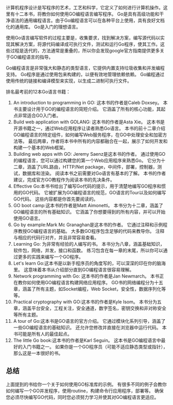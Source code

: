 计算机程序设计是写程序的艺术，工艺和科学，它定义了如何进行计算机操作。这里有十二本书，将教你如何使用GO编程语言编写程序。 Go是具有高级功能和干净语法的通用编程语言。由于Go编程语言可以在各种平台上使用，具有良好文档化的通用库。 Go是入门的理想语言。

使用Go语言编写软件的过程主要是，收集要求，找到解决方案，编写源代码以实现其解决方案，将源代码编译成可执行文件，测试和运行Go程序，使其工作。这些过程是迭代的，方法通常是重叠的，所以你会发现google官方指南提供更多关于GO编程语言的指导。 

Go编程语言是非常强大和静态的类型语言，它提供内置支持垃圾收集和并发编程支持。 Go程序是通过使用包来构建的，以便有效地管理依赖依赖。 Go编程通过使用传统的链接和编译模型来实现，以生成二进制可执行文件。

排名最考前的12本Go语言书籍：

1. An introduction to programming in GO: 这本书的作者是Caleb Doxsey。 本书主要设计用于GO的编程语言的简短介绍。 它涵盖了所有的核心功能，其起点非常适合GO入门者。
2. Build web application with GOLANG: 这本书的作者是Asta Xie。 这本书是开源书籍之一，通过Web应用程序让读者熟悉Go语言。 本书的前十二章介绍GO编程语言的特定组件，如何编写Web服务程序，在GO中处理安全和加密方法等。 最后两章，作者将本书中所有的内容都融合在一起，展示了如何开发和构建一个基本的Web框架。
3. Building web apps with GO: Jeremy Saenz是这本书的作者。 通过使用GO的编程语言，您可以通过构建您的第一个Web应用程序来熟悉Go。 它分为十二章，涵盖了URL路由，HTTP/Net package，中间件，部署，控制器，测试，数据库和渲染。 阅读本书之前需要对Go语言有基本的了解。 本书的作者建议，完成官方GO教程作为阅读本书的先决条件。
4. Effective Go:本书书给出了编写Go代码的提示，用于清楚地编写GO程序和惯用的GO代码。 它被扩展为GO编程语言的规范，GO语言的Tour以及如何编写GO代码。 这些内容都是你首先要阅读的。
5. GO boot camp:这本书的作者是Matt Aimonetti。 本书分为十二章，涵盖了GO编程语言的所有基础知识。 它涵盖了你想要得到的所有内容，并可以开始使用GO语言。
6. Go by example:Mark Mc Granaghan是这本书的作者。 它通过注释和示例程序教授GO编程语言的基础。 大多数GO程序包含足够的代码来教导你。 注释与相应的代码行对齐，并且非常容易查看。
7. Learning Go: 为非常有经验的人编写的书。 本书分为八章，涵盖基础知识，软件包，网络，并发，接口和函数。 练习包含在每一章的末尾，所以你可以通过更多的实践来编写一个GO程序。
8. Let's learn Go:这本书是以新手程序员的角度写的，可以深深的印在你的脑海里。 这意味着本书从介绍部分直到GO编程语言很容易理解。
9. Network programming with Go: 这本书的作者是Jan Newmarch。 本书正在教你如何使用GO编程语言构建网络应用程序。 GO书的网络编程分为十五章，涵盖了所有主题，如Socket编程，Web Socket，安全性，数据序列化等等。
10. Practical cryptography with GO:这本书的作者是Kyle Isom。 本书分为五章，涵盖平台安全，工程关注，安全通道，数字签名，密钥交换和非对称安全等所有主题。
11. A tour of Go:这本书是GO语言的官方介绍。 它通过模块化系列引导，涵盖了一些GO编程语言的基础知识。 还允许您修改并直接在浏览器中运行代码。 本书可能是所有人的最佳起点。
12. The little Go book:这本书的作者是Karl Seguin。 这本书是GO编程语言中最好的入门书籍之一。 如果你是一个GO程序员（可能不适应静态类型或指针），那么这是一本很好的书。

## 总结
上面提到的书给你一个关于如何使用GO标准库的示例。 有很多不同的例子会教你如何编写一个GO并发程序，使用routine，构建命令行应用程序，部署等。 确保您必须尽快编写GO代码，同时您必须努力学习并使其对GO编程语言更适应。
